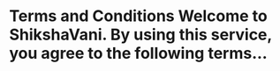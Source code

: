 # Terms and Conditions  Welcome to ShikshaVani. By using this service, you agree to the following terms...
